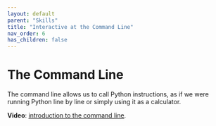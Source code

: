 ```yaml
---
layout: default
parent: "Skills"
title: "Interactive at the Command Line"
nav_order: 6
has_children: false
--- 
```


# The Command Line 

The command line allows us to call Python instructions, as if we were running Python line by line or simply using it as a calculator. 

**Video**: [introduction to the command line](https://www.loom.com/share/78f0b331d4704b13b796976abcc81b1f).


